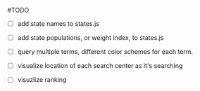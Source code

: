 #TODO
- [ ] add state names to states.js
- [ ] add state populations, or weight index, to states.js
- [ ] query multiple terms, different color schemes for each term.
- [ ] visualize location of each search center as it's searching
- [ ] visuzlize ranking

